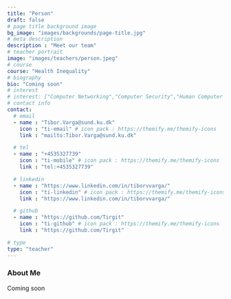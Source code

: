 ```yaml
---
title: "Person"
draft: false
# page title background image
bg_image: "images/backgrounds/page-title.jpg"
# meta description
description : "Meet our team"
# teacher portrait
image: "images/teachers/person.jpeg"
# course
course: "Health Inequality"
# biography
bio: "Coming soon"
# interest
# interest: ["Computer Networking","Computer Security","Human Computer Interfacing"]
# contact info
contact:
  # email
  - name : "Tibor.Varga@sund.ku.dk"
    icon : "ti-email" # icon pack : https://themify.me/themify-icons
    link : "mailto:Tibor.Varga@sund.ku.dk"

  # tel
  - name : "+4535327739"
    icon : "ti-mobile" # icon pack : https://themify.me/themify-icons
    link : "tel:+4535327739"

  # linkedin
  - name : "https://www.linkedin.com/in/tiborvvarga/"
    icon : "ti-linkedin" # icon pack : https://themify.me/themify-icons
    link : "https://www.linkedin.com/in/tiborvvarga/"

  # github
  - name : "https://github.com/Tirgit"
    icon : "ti-github" # icon pack : https://themify.me/themify-icons
    link : "https://github.com/Tirgit"

# type
type: "teacher"
---
```


### About Me

Coming soon
